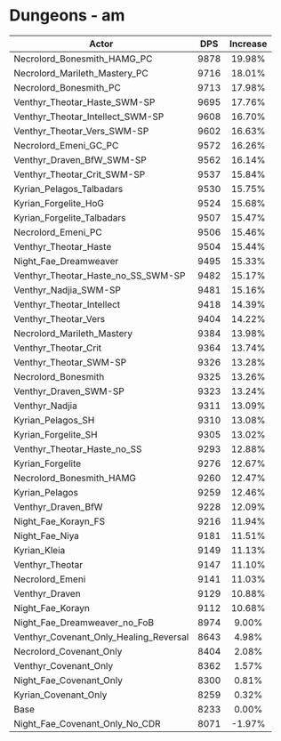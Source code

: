 # Dungeons - am
| Actor | DPS | Increase |
|---|:---:|:---:|
|Necrolord_Bonesmith_HAMG_PC|9878|19.98%|
|Necrolord_Marileth_Mastery_PC|9716|18.01%|
|Necrolord_Bonesmith_PC|9713|17.98%|
|Venthyr_Theotar_Haste_SWM-SP|9695|17.76%|
|Venthyr_Theotar_Intellect_SWM-SP|9608|16.70%|
|Venthyr_Theotar_Vers_SWM-SP|9602|16.63%|
|Necrolord_Emeni_GC_PC|9572|16.26%|
|Venthyr_Draven_BfW_SWM-SP|9562|16.14%|
|Venthyr_Theotar_Crit_SWM-SP|9537|15.84%|
|Kyrian_Pelagos_Talbadars|9530|15.75%|
|Kyrian_Forgelite_HoG|9524|15.68%|
|Kyrian_Forgelite_Talbadars|9507|15.47%|
|Necrolord_Emeni_PC|9506|15.46%|
|Venthyr_Theotar_Haste|9504|15.44%|
|Night_Fae_Dreamweaver|9495|15.33%|
|Venthyr_Theotar_Haste_no_SS_SWM-SP|9482|15.17%|
|Venthyr_Nadjia_SWM-SP|9481|15.16%|
|Venthyr_Theotar_Intellect|9418|14.39%|
|Venthyr_Theotar_Vers|9404|14.22%|
|Necrolord_Marileth_Mastery|9384|13.98%|
|Venthyr_Theotar_Crit|9364|13.74%|
|Venthyr_Theotar_SWM-SP|9326|13.28%|
|Necrolord_Bonesmith|9325|13.26%|
|Venthyr_Draven_SWM-SP|9323|13.24%|
|Venthyr_Nadjia|9311|13.09%|
|Kyrian_Pelagos_SH|9310|13.08%|
|Kyrian_Forgelite_SH|9305|13.02%|
|Venthyr_Theotar_Haste_no_SS|9293|12.88%|
|Kyrian_Forgelite|9276|12.67%|
|Necrolord_Bonesmith_HAMG|9260|12.47%|
|Kyrian_Pelagos|9259|12.46%|
|Venthyr_Draven_BfW|9228|12.09%|
|Night_Fae_Korayn_FS|9216|11.94%|
|Night_Fae_Niya|9181|11.51%|
|Kyrian_Kleia|9149|11.13%|
|Venthyr_Theotar|9147|11.10%|
|Necrolord_Emeni|9141|11.03%|
|Venthyr_Draven|9129|10.88%|
|Night_Fae_Korayn|9112|10.68%|
|Night_Fae_Dreamweaver_no_FoB|8974|9.00%|
|Venthyr_Covenant_Only_Healing_Reversal|8643|4.98%|
|Necrolord_Covenant_Only|8404|2.08%|
|Venthyr_Covenant_Only|8362|1.57%|
|Night_Fae_Covenant_Only|8300|0.81%|
|Kyrian_Covenant_Only|8259|0.32%|
|Base|8233|0.00%|
|Night_Fae_Covenant_Only_No_CDR|8071|-1.97%|
